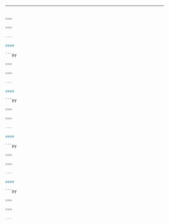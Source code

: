 
---

####

```py

>>>

>>>

---

####

```py

>>>

>>>

---

####

```py

>>>

>>>

---

####

```py

>>>

>>>

---

####

```py

>>>

>>>

---
